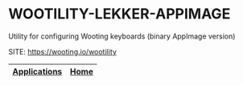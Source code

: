 # WOOTILITY-LEKKER-APPIMAGE
 
 Utility for configuring Wooting keyboards (binary AppImage version)
 
 SITE: https://wooting.io/wootility

 | [Applications](https://portable-linux-apps.github.io/apps.html) | [Home](https://portable-linux-apps.github.io)
 | --- | --- |
